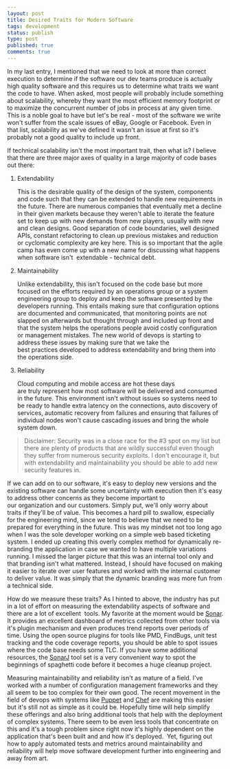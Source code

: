 ```yaml
---
layout: post
title: Desired Traits for Modern Software
tags: development
status: publish
type: post
published: true
comments: true
---
```

In my last entry, I mentioned that we need to look at more than correct execution 
to determine if the software our dev teams produce is actually high quality 
software and this requires us to determine what traits we want the code to have. 
When asked, most people will probably include something about scalability, whereby 
they want the most efficient memory footprint or to maximize the concurrent number 
of jobs in process at any given time. This is a noble goal to have but let's be 
real - most of the software we write won't suffer from the scale issues of eBay, 
Google or Facebook. Even in that list, scalability as we've defined it wasn't an 
issue at first so it's probably not a good quality to include up front.

<!--EndExcerpt-->

If technical scalability isn't the most important trait, then what is? I believe 
that there are three major axes of quality in a large majority of code bases out 
there:

1. Extendability

	This is the desirable quality of the design of the system, components and code 
	such that they can be extended to handle new requirements in the future. There 
	are numerous companies that eventually met a decline in their given markets because 
	they weren't able to iterate the feature set to keep up with new demands from new 
	players, usually with new and clean designs. Good separation of code boundaries, 
	well designed APIs, constant refactoring to clean up previous mistakes and reduction 
	or cyclomatic complexity are key here. This is so important that the agile camp 
	has even come up with a new name for discussing what happens when software isn't 
	extendable - technical debt.

2. Maintainability

	Unlike extendability, this isn't focused on the code base but more focused on the 
	efforts required by an operations group or a system engineering group to deploy and 
	keep the software presented by the developers running. This entails making sure that 
	configuration options are documented and communicated, that monitoring points are not 
	slapped on afterwards but thought through and included up front and that the system 
	helps the operations people avoid costly configuration or management mistakes. The new 
	world of devops is starting to address these issues by making sure that we take the 
	best practices developed to address extendability and bring them into the operations 
	side.

3. Reliability

	Cloud computing and mobile access are hot these days are truly represent how most 
	software will be delivered and consumed in the future. This environment isn't without 
	issues so systems need to be ready to handle extra latency on the connections, auto 
	discovery of services, automatic recovery from failures and ensuring that failures of 
	individual nodes won't cause cascading issues and bring the whole system down.


> Disclaimer: Security was in a close race for the #3 spot on my list but there are 
> plenty of products that are wildly successful even though they suffer from numerous 
> security exploits. I don't encourage it, but with extendability and maintainability 
> you should be able to add new security features in.

If we can add on to our software, it's easy to deploy new versions and the 
existing software can handle some uncertainty with execution then it's easy to 
address other concerns as they become important to our organization and our 
customers. Simply put, we'll only worry about traits if they'll be of value. This 
becomes a hard pill to swallow, especially for the engineering mind, since we tend 
to believe that we need to be prepared for everything in the future. This was my 
mindset not too long ago when I was the sole developer working on a simple web 
based ticketing system. I ended up creating this overly complex method for dynamically 
re-branding the application in case we wanted to have multiple variations running. 
I missed the larger picture that this was an internal tool only and that branding 
isn't what mattered. Instead, I should have focused on making it easier to iterate 
over user features and worked with the internal customer to deliver value. It was 
simply that the dynamic branding was more fun from a technical side.

How do we measure these traits? As I hinted to above, the industry has put in a lot of 
effort on measuring the extendability aspects of software and there are a lot of excellent 
tools. My favorite at the moment would be [Sonar][sonar]. It provides an excellent 
dashboard of metrics collected from other tools via it's plugin mechanism and even produces 
trend reports over periods of time. Using the open source plugins for tools like PMD, 
FindBugs, unit test tracking and the code coverage reports, you should be able to spot 
issues where the code base needs some TLC. If you have some additional resources, the 
[SonarJ][sonarj] tool set is a very convenient way to spot the beginnings of spaghetti 
code before it becomes a huge cleanup project.

Measuring maintainability and reliability isn't as mature of a field. I've worked with 
a number of configuration management frameworks and they all seem to be too complex for 
their own good. The recent movement in the field of devops with systems like [Puppet][puppet]
and [Chef][chef] are making this easier but it's still not as simple as it could be. Hopefully 
time will help simplify these offerings and also bring additional tools that help with the 
deployment of complex systems. There seem to be even less tools that concentrate on this and 
it's a tough problem since right now it's highly dependent on the application that's been 
built and and how it's deployed.  Yet, figuring out how to apply automated tests and metrics
 around maintainability and reliability will help move software development further into 
 engineering and away from art.

[sonar]: http://www.sonarsource.org/
[sonarj]: http://www.hello2morrow.com/products/sonarj
[puppet]: http://www.puppetlabs.com
[chef]: http://wiki.opscode.com/display/chef/Home
